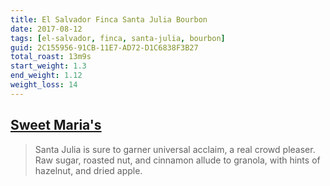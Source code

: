 ```yaml
---
title: El Salvador Finca Santa Julia Bourbon
date: 2017-08-12
tags: [el-salvador, finca, santa-julia, bourbon]
guid: 2C155956-91CB-11E7-AD72-D1C6838F3B27
total_roast: 13m9s
start_weight: 1.3
end_weight: 1.12
weight_loss: 14
---
```

## [Sweet Maria's][sm]

> Santa Julia is sure to garner universal acclaim, a real crowd pleaser. Raw
> sugar, roasted nut, and cinnamon allude to granola, with hints of hazelnut, and
> dried apple.

[sm]: https://www.sweetmarias.com/product/el-salvador-finca-santa-julia
